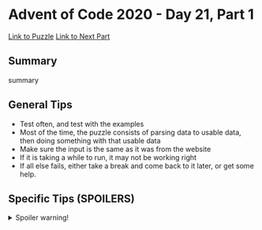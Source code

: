 # Advent of Code 2020 - Day 21, Part 1

[Link to Puzzle](https://adventofcode.com/2020/day/21)
[Link to Next Part](https://github.com/CodingAP/unofficial-aoc-syllabus/blob/main/years/2020/day21/part2.md)

## Summary
summary

## General Tips
- Test often, and test with the examples
- Most of the time, the puzzle consists of parsing data to usable data, then doing something with that usable data
- Make sure the input is the same as it was from the website
- If it is taking a while to run, it may not be working right
- If all else fails, either take a break and come back to it later, or get some help.

## Specific Tips (SPOILERS)
<details> <summary>Spoiler warning!</summary>

specific tips

</details>